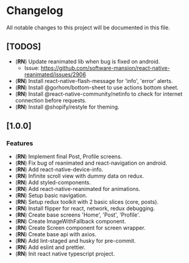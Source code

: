 # Changelog

All notable changes to this project will be documented in this file.

## [TODOS]

- (**RN**) Update reanimated lib when bug is fixed on android.
  - Issue: https://github.com/software-mansion/react-native-reanimated/issues/2906
- (**RN**) Install react-native-flash-message for 'info', 'error' alerts.
- (**RN**) Install @gorhom/bottom-sheet to use actions bottom sheet.
- (**RN**) Install @react-native-community/netinfo to check for internet connection before requests.
- (**RN**) Install @shopify/restyle for theming.

## [1.0.0]

### Features

- (**RN**) Implement final Post, Profile screens.
- (**RN**) Fix bug of reanimated and react-navigation on android.
- (**RN**) Add react-native-device-info.
- (**RN**) Infinite scroll view with dummy data on redux.
- (**RN**) Add styled-components.
- (**RN**) Add react-native-reanimated for animations.
- (**RN**) Setup basic navigation.
- (**RN**) Setup redux toolkit with 2 basic slices (core, posts).
- (**RN**) Install flipper for react, network, redux debugging.
- (**RN**) Create base screens 'Home', 'Post', 'Profile'.
- (**RN**) Create ImageWithFallback component.
- (**RN**) Create Screen component for screen wrapper.
- (**RN**) Create base api with axios.
- (**RN**) Add lint-staged and husky for pre-commit.
- (**RN**) Add eslint and prettier.
- (**RN**) Init react native typescript project.
